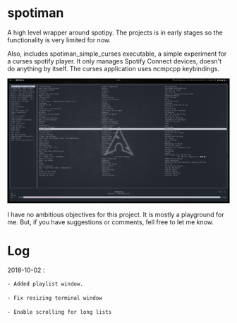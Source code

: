# spotiman

A high level wrapper around spotipy. The projects is in early stages so the functionality is very limited for now.

Also, includes spotiman_simple_curses executable, a simple experiment for a curses spotify player. It only manages Spotify Connect devices, doesn't do anything by itself. The curses application uses ncmpcpp keybindings.

![Screenshot](https://github.com/pssncp142/spotiman/blob/master/screenshot.png)

I have no ambitious objectives for this project. It is mostly a playground for me. But, if you have suggestions or comments, fell free to let me know. 

# Log

2018-10-02 : 

	- Added playlist window. 

	- Fix resizing terminal window

	- Enable scrolling for long lists

